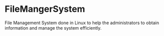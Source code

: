 # FileMangerSystem
File Management System done in Linux to help the administrators to obtain information and manage the system efficiently.
